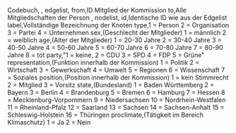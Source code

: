 Codebuch,
,
edgelist,
from,ID Mitglied der Kommission
to,Alle Mitgliedschaften der Person
,
nodelist,
id,Identische ID wie aus der Edgelist
label,Vollständige Bezeichnung der Knoten
type,1 = Person 2 = Organisation 3 = Partei 4 = Unternehmen
sex,(Geschlecht der Mitglieder) 1 = männlich 2 = weiblich
age,(Alter der Mitglieder) 1 = 20-30 Jahre 2 = 30-40 Jahre 3 = 40-50 Jahre 4 = 50-60 Jahre 5 = 60-70 Jahre 6 = 70-80 Jahre 7 = 80-90 Jahre 8 = tot
party,"1 = keine, 2 = CDU 3 = SPD 4 = FDP 5 = Grüne"
representation,(Funktion innerhalb der Kommission)  1 = Politik 2 = Wirtschaft 3 = Gewerkschaft 4 = Umwelt 5 = Regionen 6 = Wissenschaft 7 = Soziales
position,(Position innerhalb der Kommission) 1 = kein Stimmrecht 2 = Mitglied 3 = Vorsitz
state,(Bundesland) 1 = Baden Württemberg 2 = Bayern 3 = Berlin 4 = Brandenburg 5 = Bremen 6 = Hamburg 7 = Hessen 8 = Mecklenburg-Vorpommern 9 = Niedersachsen 10 = Nordrhein-Westfalen 11 = Rheinland-Pfalz 12 = Saarland 13 = Sachsen 14 = Sachsen-Anhalt 15 = Schleswig-Holstein 16 = Thüringen
proclimate,(Tätigkeit im Bereich Klimaschutz) 1 = Ja 2 = Nein
